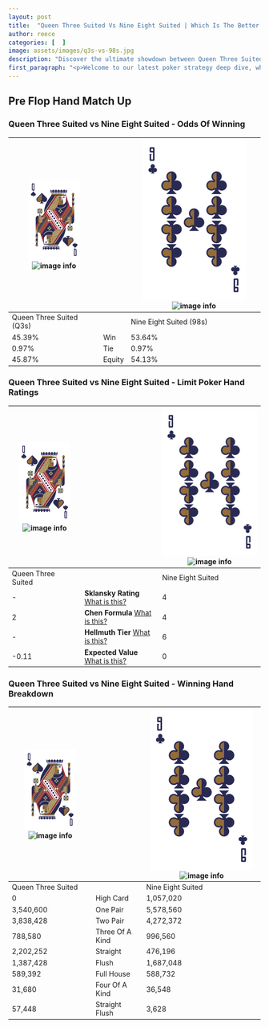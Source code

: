 ```yaml
---
layout: post
title:  "Queen Three Suited Vs Nine Eight Suited | Which Is The Better Hand In Poker? A Complete Guide"
author: reece
categories: [  ]
image: assets/images/q3s-vs-98s.jpg
description: "Discover the ultimate showdown between Queen Three Suited and Nine Eight Suited in poker! Uncover the odds, strategies, and scenarios where one hand triumphs over the other. Get ready to up your poker game with this thrilling analysis."
first_paragraph: "<p>Welcome to our latest poker strategy deep dive, where we're pitting two distinct hands against each other in a high-stakes showdown: Queen Three Suited vs Nine Eight Suited.</p><p>In the dynamic world of poker, every decision counts, and knowing which hand holds the upper hand is key to your success at the table.</p><p>In this article, we'll dissect these two hands, explore the scenarios where one dominates the other, and equip you with the knowledge to make strategic choices that can tip the odds in your favor.</p><p>Get ready to unravel the intriguing dynamics of these poker hands and elevate your game to new heights.</p>"
---
```




[comment]: # (sp0)

## Pre Flop Hand Match Up

<div class="table hand-ratings" markdown="1"> 



### Queen Three Suited vs Nine Eight Suited - Odds Of Winning


    
| ![image info](assets/images/hand1/Q.png) ![image info](assets/images/hand1/3s.png) |  | ![image info](assets/images/hand2/9.png) ![image info](assets/images/hand2/8s.png) |
| -------- | -------- | -------- |
| Queen Three Suited (Q3s) |  | Nine Eight Suited (98s) |
| 45.39% | Win | 53.64% |
| 0.97% | Tie | 0.97% |
| 45.87% | Equity | 54.13% |




[comment]: # (sp1)



### Queen Three Suited vs Nine Eight Suited - Limit Poker Hand Ratings


    
| ![image info](assets/images/hand1/Q.png) ![image info](assets/images/hand1/3s.png) |  | ![image info](assets/images/hand2/9.png) ![image info](assets/images/hand2/8s.png) |
| -------- | -------- | -------- |
| Queen Three Suited |  | Nine Eight Suited |
| - | **Sklansky Rating** [What is this?](/sklansky-rating-explained) | 4 |
| 2 | **Chen Formula** [What is this?](/chen-formula-explained) | 4 |
| - | **Hellmuth Tier** [What is this?](/Hellmuth-tier-explained) | 6 |
| -0.11 | **Expected Value** [What is this?](/expected-value-explained) | 0 |




[comment]: # (sp2)



### Queen Three Suited vs Nine Eight Suited - Winning Hand Breakdown


    
| ![image info](assets/images/hand1/Q.png) ![image info](assets/images/hand1/3s.png) |  | ![image info](assets/images/hand2/9.png) ![image info](assets/images/hand2/8s.png) |
| -------- | -------- | -------- |
| Queen Three Suited |  | Nine Eight Suited |
| 0 | High Card | 1,057,020 |
| 3,540,600 | One Pair | 5,578,560 |
| 3,838,428 | Two Pair | 4,272,372 |
| 788,580 | Three Of A Kind | 996,560 |
| 2,202,252 | Straight | 476,196 |
| 1,387,428 | Flush | 1,687,048 |
| 589,392 | Full House | 588,732 |
| 31,680 | Four Of A Kind | 36,548 |
| 57,448 | Straight Flush | 3,628 |




[comment]: # (sp3)



</div>

[comment]: # (sp4)



[comment]: # (sp5)

